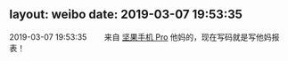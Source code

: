 layout: weibo
date: 2019-03-07 19:53:35
---
<meta name="referrer" content="no-referrer" />

2019-03-07 19:53:35  &nbsp;&nbsp;&nbsp;&nbsp;&nbsp;&nbsp; 来自 <a href="http://app.weibo.com/t/feed/Z4AgP" rel="nofollow">坚果手机 Pro</a>
他妈的，现在写码就是写他妈报表！ ​​​
